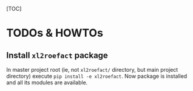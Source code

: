 
[TOC]

# TODOs & HOWTOs

## Install `xl2roefact` package

In master project root (ie, not `xl2roefact/` directory, but main project directory) execute `pip install -e xl2roefact`. Now package is installed and all its modules are available.





